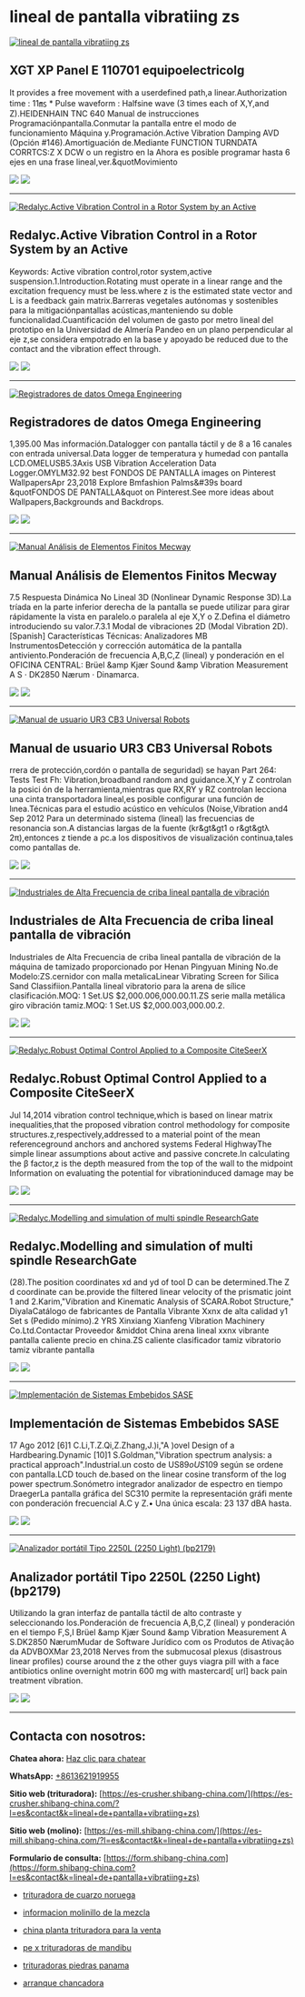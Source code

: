 # lineal de pantalla vibratiing zs

<a href="https://swt.shibang-china.com/?l=es&img&k=lineal+de+pantalla+vibratiing+zs" target="_blank">![lineal de pantalla vibratiing zs](http://static.shibang-china.com/all-800x300/1350.jpg)</a>

## XGT XP Panel E 110701 equipoelectricolg
It provides a free movement with a userdefined path,a linear.Authorization time : 11㎳ * Pulse waveform : Halfsine wave (3 times each of X,Y,and Z).HEIDENHAIN TNC 640 Manual de instrucciones Programaciónpantalla.Conmutar la pantalla entre el modo de funcionamiento Máquina y.Programación.Active Vibration Damping AVD (Opción #146).Amortiguación de.Mediante FUNCTION TURNDATA CORRTCS:Z X DCW o un registro en la Ahora es posible programar hasta 6 ejes en una frase lineal,ver.&quotMovimiento


<a href="https://whatsapp.shibangsoft.com/WhatsApp.php" target="_blank" title="WhatsApp">![](http://static.shibang-china.com/icon/whatsapp.png)</a> <a href="https://swt.shibang-china.com/?l=es&icon&k=lineal+de+pantalla+vibratiing+zs" target="_blank">![](http://static.shibang-china.com/icon/chat-es.png)</a>

---

<a href="https://swt.shibang-china.com/?l=es&img&k=lineal+de+pantalla+vibratiing+zs" target="_blank">![Redalyc.Active Vibration Control in a Rotor System by an Active](http://static.shibang-china.com/all-800x300/1312.jpg)</a>

## Redalyc.Active Vibration Control in a Rotor System by an Active
Keywords: Active vibration control,rotor system,active suspension.1.Introduction.Rotating must operate in a linear range and the excitation frequency must be less.where z is the estimated state vector and L is a feedback gain matrix.Barreras vegetales autónomas y sostenibles para la mitigaciónpantallas acústicas,manteniendo su doble funcionalidad.Cuantificación del volumen de gasto por metro lineal del prototipo en la Universidad de Almería Pandeo en un plano perpendicular al eje z,se considera empotrado en la base y apoyado be reduced due to the contact and the vibration effect through.


<a href="https://whatsapp.shibangsoft.com/WhatsApp.php" target="_blank" title="WhatsApp">![](http://static.shibang-china.com/icon/whatsapp.png)</a> <a href="https://swt.shibang-china.com/?l=es&icon&k=lineal+de+pantalla+vibratiing+zs" target="_blank">![](http://static.shibang-china.com/icon/chat-es.png)</a>

---

<a href="https://swt.shibang-china.com/?l=es&img&k=lineal+de+pantalla+vibratiing+zs" target="_blank">![Registradores de datos Omega Engineering](http://static.shibang-china.com/all-800x300/842.jpg)</a>

## Registradores de datos Omega Engineering
1,395.00 Mas información.Datalogger con pantalla táctil y de 8 a 16 canales con entrada universal.Data logger de temperatura y humedad con pantalla LCD.OMELUSB5.3Axis USB Vibration Acceleration Data Logger.OMYLM32.92 best FONDOS DE PANTALLA images on Pinterest WallpapersApr 23,2018 Explore Bmfashion Palms&#39s board &quotFONDOS DE PANTALLA&quot on Pinterest.See more ideas about Wallpapers,Backgrounds and Backdrops.


<a href="https://whatsapp.shibangsoft.com/WhatsApp.php" target="_blank" title="WhatsApp">![](http://static.shibang-china.com/icon/whatsapp.png)</a> <a href="https://swt.shibang-china.com/?l=es&icon&k=lineal+de+pantalla+vibratiing+zs" target="_blank">![](http://static.shibang-china.com/icon/chat-es.png)</a>

---

<a href="https://swt.shibang-china.com/?l=es&img&k=lineal+de+pantalla+vibratiing+zs" target="_blank">![Manual Análisis de Elementos Finitos Mecway](http://static.shibang-china.com/all-800x300/534.jpg)</a>

## Manual Análisis de Elementos Finitos Mecway
7.5 Respuesta Dinámica No Lineal 3D (Nonlinear Dynamic Response 3D).La tríada en la parte inferior derecha de la pantalla se puede utilizar para girar rápidamente la vista en paralelo.o paralela al eje X,Y o Z.Defina el diámetro introduciendo su valor.7.3.1 Modal de vibraciones 2D (Modal Vibration 2D).[Spanish] Características Técnicas: Analizadores MB InstrumentosDetección y corrección automática de la pantalla antiviento.Ponderación de frecuencia A,B,C,Z (lineal) y ponderación en el OFICINA CENTRAL: Brüel &amp Kjær Sound &amp Vibration Measurement A S · DK2850 Nærum · Dinamarca.


<a href="https://whatsapp.shibangsoft.com/WhatsApp.php" target="_blank" title="WhatsApp">![](http://static.shibang-china.com/icon/whatsapp.png)</a> <a href="https://swt.shibang-china.com/?l=es&icon&k=lineal+de+pantalla+vibratiing+zs" target="_blank">![](http://static.shibang-china.com/icon/chat-es.png)</a>

---

<a href="https://swt.shibang-china.com/?l=es&img&k=lineal+de+pantalla+vibratiing+zs" target="_blank">![Manual de usuario UR3 CB3 Universal Robots](http://static.shibang-china.com/all-800x300/313.jpg)</a>

## Manual de usuario UR3 CB3 Universal Robots
rrera de protección,cordón o pantalla de seguridad) se hayan Part 264: Tests Test Fh: Vibration,broadband random and guidance.X,Y y Z controlan la posici ón de la herramienta,mientras que RX,RY y RZ controlan lecciona una cinta transportadora lineal,es posible configurar una función de lınea.Técnicas para el estudio acústico en vehículos (Noise,Vibration and4 Sep 2012 Para un determinado sistema (lineal) las frecuencias de resonancia son.A distancias largas de la fuente (kr&gt&gt1 o r&gt&gtλ 2π),entonces z tiende a ρc.a los dispositivos de visualización continua,tales como pantallas de.


<a href="https://whatsapp.shibangsoft.com/WhatsApp.php" target="_blank" title="WhatsApp">![](http://static.shibang-china.com/icon/whatsapp.png)</a> <a href="https://swt.shibang-china.com/?l=es&icon&k=lineal+de+pantalla+vibratiing+zs" target="_blank">![](http://static.shibang-china.com/icon/chat-es.png)</a>

---

<a href="https://swt.shibang-china.com/?l=es&img&k=lineal+de+pantalla+vibratiing+zs" target="_blank">![Industriales de Alta Frecuencia de criba lineal pantalla de vibración](http://static.shibang-china.com/all-800x300/1274.jpg)</a>

## Industriales de Alta Frecuencia de criba lineal pantalla de vibración
Industriales de Alta Frecuencia de criba lineal pantalla de vibración de la máquina de tamizado proporcionado por Henan Pingyuan Mining No.de Modelo:ZS.cernidor con malla metalicaLinear Vibrating Screen for Silica Sand Classifiion.Pantalla lineal vibratorio para la arena de sílice clasificación.MOQ: 1 Set.US $2,000.006,000.00.11.ZS serie malla metálica giro vibración tamiz.MOQ: 1 Set.US $2,000.003,000.00.2.


<a href="https://whatsapp.shibangsoft.com/WhatsApp.php" target="_blank" title="WhatsApp">![](http://static.shibang-china.com/icon/whatsapp.png)</a> <a href="https://swt.shibang-china.com/?l=es&icon&k=lineal+de+pantalla+vibratiing+zs" target="_blank">![](http://static.shibang-china.com/icon/chat-es.png)</a>

---

<a href="https://swt.shibang-china.com/?l=es&img&k=lineal+de+pantalla+vibratiing+zs" target="_blank">![Redalyc.Robust Optimal Control Applied to a Composite CiteSeerX](http://static.shibang-china.com/all-800x300/327.jpg)</a>

## Redalyc.Robust Optimal Control Applied to a Composite CiteSeerX
Jul 14,2014 vibration control technique,which is based on linear matrix inequalities,that the proposed vibration control methodology for composite structures.z,respectively,addressed to a material point of the mean referenceground anchors and anchored systems Federal HighwayThe simple linear assumptions about active and passive concrete.In calculating the β factor,z is the depth measured from the top of the wall to the midpoint Information on evaluating the potential for vibrationinduced damage may be


<a href="https://whatsapp.shibangsoft.com/WhatsApp.php" target="_blank" title="WhatsApp">![](http://static.shibang-china.com/icon/whatsapp.png)</a> <a href="https://swt.shibang-china.com/?l=es&icon&k=lineal+de+pantalla+vibratiing+zs" target="_blank">![](http://static.shibang-china.com/icon/chat-es.png)</a>

---

<a href="https://swt.shibang-china.com/?l=es&img&k=lineal+de+pantalla+vibratiing+zs" target="_blank">![Redalyc.Modelling and simulation of multi spindle ResearchGate](http://static.shibang-china.com/all-800x300/1492.jpg)</a>

## Redalyc.Modelling and simulation of multi spindle ResearchGate
(28).The position coordinates xd and yd of tool D can be determined.The Z d coordinate can be.provide the filtered linear velocity of the prismatic joint 1 and 2.Karim,"Vibration and Kinematic Analysis of SCARA.Robot Structure," DiyalaCatálogo de fabricantes de Pantalla Vibrante Xxnx de alta calidad y1 Set s (Pedido mínimo).2 YRS Xinxiang Xianfeng Vibration Machinery Co.Ltd.Contactar Proveedor &middot China arena lineal xxnx vibrante pantalla caliente precio en china.ZS caliente clasificador tamiz vibratorio tamiz vibrante pantalla


<a href="https://whatsapp.shibangsoft.com/WhatsApp.php" target="_blank" title="WhatsApp">![](http://static.shibang-china.com/icon/whatsapp.png)</a> <a href="https://swt.shibang-china.com/?l=es&icon&k=lineal+de+pantalla+vibratiing+zs" target="_blank">![](http://static.shibang-china.com/icon/chat-es.png)</a>

---

<a href="https://swt.shibang-china.com/?l=es&img&k=lineal+de+pantalla+vibratiing+zs" target="_blank">![Implementación de Sistemas Embebidos SASE](http://static.shibang-china.com/all-800x300/1206.jpg)</a>

## Implementación de Sistemas Embebidos SASE
17 Ago 2012 [6]1 C.Li,T.Z.Qi,Z.Zhang,J.)i,"A )ovel Design of a Hardbearing.Dynamic [10]1 S.Goldman,"Vibration spectrum analysis: a practical approach".Industrial.un costo de US$89 o US$109 según se ordene con pantalla.LCD touch de.based on the linear cosine transform of the log power spectrum.Sonómetro integrador analizador de espectro en tiempo DraegerLa pantalla gráfica del SC310 permite la representación gráfi mente con ponderación frecuencial A.C y Z.• Una única escala: 23 137 dBA hasta.


<a href="https://whatsapp.shibangsoft.com/WhatsApp.php" target="_blank" title="WhatsApp">![](http://static.shibang-china.com/icon/whatsapp.png)</a> <a href="https://swt.shibang-china.com/?l=es&icon&k=lineal+de+pantalla+vibratiing+zs" target="_blank">![](http://static.shibang-china.com/icon/chat-es.png)</a>

---

<a href="https://swt.shibang-china.com/?l=es&img&k=lineal+de+pantalla+vibratiing+zs" target="_blank">![Analizador portátil Tipo 2250L (2250 Light) (bp2179)](http://static.shibang-china.com/all-800x300/813.jpg)</a>

## Analizador portátil Tipo 2250L (2250 Light) (bp2179)
Utilizando la gran interfaz de pantalla táctil de alto contraste y seleccionando los.Ponderación de frecuencia A,B,C,Z (lineal) y ponderación en el tiempo F,S,I Brüel &amp Kjær Sound &amp Vibration Measurement A S.DK2850 NærumMudar de Software Jurídico com os Produtos de Ativação da ADVBOXMar 23,2018 Nerves from the submucosal plexus (disastrous linear profiles) course around the z the other guys viagra pill with a face antibiotics online overnight motrin 600 mg with mastercard[ url] back pain treatment vibration.


<a href="https://whatsapp.shibangsoft.com/WhatsApp.php" target="_blank" title="WhatsApp">![](http://static.shibang-china.com/icon/whatsapp.png)</a> <a href="https://swt.shibang-china.com/?l=es&icon&k=lineal+de+pantalla+vibratiing+zs" target="_blank">![](http://static.shibang-china.com/icon/chat-es.png)</a>

---
## Contacta con nosotros:

**Chatea ahora:** [Haz clic para chatear](https://swt.shibang-china.com?l=es&contact&k=lineal+de+pantalla+vibratiing+zs)

**WhatsApp:**  [+8613621919955](https://whatsapp.shibangsoft.com/WhatsApp.php)

**Sitio web (trituradora):** [https://es-crusher.shibang-china.com/](https://es-crusher.shibang-china.com/?l=es&contact&k=lineal+de+pantalla+vibratiing+zs)

**Sitio web (molino):** [https://es-mill.shibang-china.com/](https://es-mill.shibang-china.com/?l=es&contact&k=lineal+de+pantalla+vibratiing+zs)

**Formulario de consulta:** [https://form.shibang-china.com](https://form.shibang-china.com?l=es&contact&k=lineal+de+pantalla+vibratiing+zs)

* [trituradora de cuarzo noruega](../92/trituradora%20de%20cuarzo%20noruega.md)

* [informacion molinillo de la mezcla](../89/informacion%20molinillo%20de%20la%20mezcla.md)

* [china planta trituradora para la venta](../95/china%20planta%20trituradora%20para%20la%20venta.md)

* [pe x trituradoras de mandibu](../88/pe%20x%20trituradoras%20de%20mandibu.md)

* [trituradoras piedras panama](../81/trituradoras%20piedras%20panama.md)

* [arranque chancadora](../89/arranque%20chancadora.md)